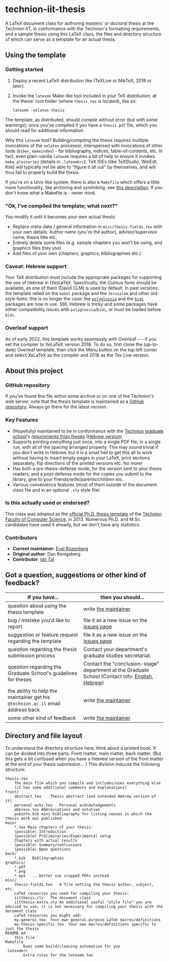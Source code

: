 # technion-iit-thesis

A LaTeX document class for authoring masters' or doctoral thesis at the Technion IIT, in conformance with the Technion's formatting requirements, and a sample thesis using this LaTeX class, the files and directory structure of which can serve as a template for an actual thesis.

## Using the template

### Getting started

1. Deploy a recent LaTeX distribution like (TeXLive or MikTeX, 2018 or later).
2. Invoke the `latexmk` Make-like tool included in your TeX distribution, at the thesis' root folder (where `thesis.tex` is located), like so:

       latexmk -xelatex thesis

The template, as distributed, should compile without error (but with some warnings); once you've compiled it you have a `thesis.pdf` file, which you should read for additional information.

Why this `latexmk` tool? Building/compiling the thesis requires multiple invocations of the `xelatex` processor, interspersed with invocations of other tools (`biber`, `makeindex`) - for bibliography, indices, table-of-contents, etc. In fact, even plain-vanilla `latexmk` requires a bit of help to ensure it invokes `make_glossaries`  (details in `.latexmkrc`). TeX IDEs (like TeXStudio, WinEdt, Kile) will typically not be able to "figure it all out" by themselves, and will thus fail to properly build the thesis.

If you're on a Unix-like system, there is also a `Makefile` which offers a little more functionality, like archiving and symlinking; see [this description](https://github.com/eyalroz/technion-iit-thesis/pull/19). If you don't know what a Makefile is - never mind.

### "Ok, I've compiled the template; what next?"

You modify it until it becomes your own actual thesis:

* Replace meta-data / general information in `misc/thesis-fields.tex` with your own details: Author name (you're the author), advisor/supervisor name, thesis title etc.
* Entirely delete some files (e.g. sample chapters you won't be using, and graphics files they use)
* Add files of your own (chapters, graphics, bibliographies etc.)

### Caveat: Hebrew support

Your TeX distribution must include the appropriate packages for supporting the use of Hebrew in (Xe)LaTeX. Specifically, the Culmus fonts should be available, as one of them (David CLM) is used by default. In past versions, the template relied on the `babel` package and the `Jerusalem` and other old-style fonts; this is no longer the case: the [`polyglossia`](http://ctan.org/pkg/polyglossia) and the  [`bidi`](http://ctan.org/pkg/bidi) packages are now in use. Still, Hebrew is tricky and some packages have either compatibility issues with `polyglossia`/`bidi`, or must be loaded before `bidi`.

### Overleaf support
As of early 2022, this template works seamlessly with Overleaf --- if you set the compiler to XeLaTeX version 2018.
To do so, first clone the (up-to-date) Overleaf template, then click the Menu button on the top left corner and select XeLaTeX as the compiler and 2018 as the Tex Live version.


## About this project

### GitHub repository

If you've found this file within some archive or on one of the Technion's web server, note that the thesis template is maintained as a [GitHub repository](https://github.com/eyalroz/technion-iit-thesis/). Always go there for the latest version.

### Key Features

- (Hopefully) maintained to be in conformance with the [Technion graduate school](https://graduate.technion.ac.il/en/home/)'s [requirements from theses](https://graduate.technion.ac.il/en/graduation-2/editing-the-thesis/) ([Hebrew version](https://graduate.technion.ac.il/graduation-2/editing-the-thesis/)).
- Supports printing _everything_ just once, into a single PDF file, in a single run, with all of the spacing arranged properly. This may sound trivial if you don't write in Hebrew, but it is a small hell to get this all to work without having to insert empty pages in your LaTeX, print sections separately, flip directions of the printed versions etc. No more!
- Has both a pre-thesis-defense mode, for the version sent to your thesis readers, and a post-defense mode for the copies you submit to the library, give to your friends/wife/parents/children etc.
- Various convenience features (most of them outside of the document class file and in an optional `.sty` style file)

### Is this actually used or endorsed?

This class was adopted as the [official Ph.D. thesis template](https://graduate.cs.technion.ac.il/en/graduate-studies/graduation/hagasha/) of the [Technion Faculty of Computer Science](http://www.cs.technion.ac.il/), in 2013. Numerous Ph.D. and M.Sc. candidates have used it already, but we don't have any statistics.

### Contributors

* **Current maintainer**: [Eyal Rozenberg](mailto:eyalroz1@gmx.com)
* **Original author**: Dan Kenigsberg
* **Contributor**: [Ido Tal](mailto:idotal@ee.technion.ac.il)


## Got a question, suggestions or other kind of feedback?

| **If you have...**                                               | **then you should...**                                                                                                                                                                                                            |
|------------------------------------------------------------------|-----------------------------------------------------------------------------------------------------------------------------------------------------------------------------------------------------------------------------------|
| question about using the thesis template                         | write [the maintainer](mailto:eyalroz1@gmx.com)                                                                                                                                                                             |
| bug / mistake you'd like to report                               | file it as a new issue on the [issues page](https://github.com/eyalroz/technion-iit-thesis/issues)                                                                                                                                |
| suggestion or feature request regarding the template             | file it as a new issue on the [issues page](https://github.com/eyalroz/technion-iit-thesis/issues)                                                                                                                                |
| question regarding the thesis submission process                     | Contact your department's graduate studies secretariat.                                                          |
| question regarding the Graduate School's guidelines for theses | Contact the "conclusion-stage" department at the Graduate School (Contact info: [English](https://graduate.technion.ac.il/en/contact/), [Hebrew](https://graduate.technion.ac.il/contact-us/)) |
| the ability to help the maintainer get his `@technion.ac.il` email address back | write [the maintainer](mailto:eyalroz1@gmx.com)                                                                                                                                                                             |
| some other kind of feedback                                      | write [the maintainer](mailto:eyalroz1@gmx.com)                                                                                                                                                                             |

## Directory and file layout

To understand the directory structure here, think about a printed book: It can be divided into three parts: Front matter, main matter, back matter. (But this gets a bit confused when you have a Hebrew version of the front matter at the end of your thesis submission... ) This division induces the following structure:

```
thesis.tex
	The main file which you compile and includes/uses everything else
	(it has some additional comments and explanations)
front/
	abstract.tex	Thesis abstract (and extended Hebrew version of it)
	personal-acks.tex	Personal acknowledgements
	abbrevs.tex	Abbreviations and notation
	pubinfo.bib	mini-bibliography for listing venues in which the thesis work was published
main/
	*.tex Main chapters of your thesis:
	(possible) Introduction
	(possible) Preliminaries/Experimental setup
	Chapters with actual results
	(possible) Summary/conlcusions
	(possible) Open questions
back/
	*.bib	Bibliographies
graphics/
	*.pdf	
	*.png
	*.eps	...better use cropped PDFs instead
misc/
	thesis-fields.tex	A file setting the thesis author, subject, etc.
	LaTeX resources you need for compiling your thesis:
	iitthesis.cls	The document class 
	iitthesis-extra.sty	An additional useful "style file" you are advised to use; it is not necessary for compiling your thesis with the document class
	LaTeX resources you might add:
	my-general.tex	Your own general-purpose LaTeX macros/definitions
	my-thesis-specific.tex	Your own macros/definitions specific to just the thesis
README.md	
	this file
Makefile
        Does some build/cleaning automation for you
.latexmkrc
        Extra rules for the latexmk too
```
